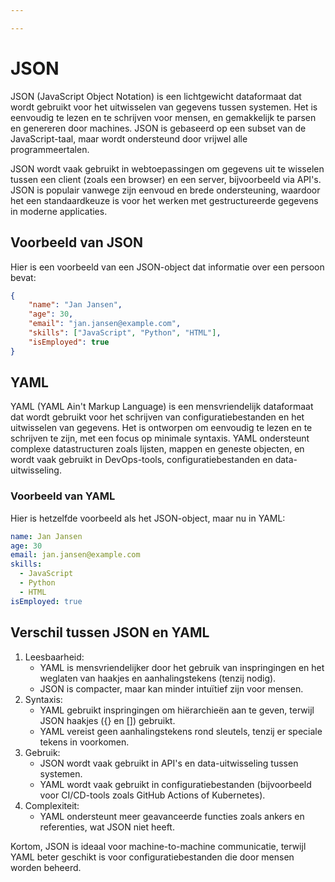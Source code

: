 ```yaml
---

---
```


# JSON

JSON (JavaScript Object Notation) is een lichtgewicht dataformaat dat wordt gebruikt voor het uitwisselen van gegevens tussen systemen. Het is eenvoudig te lezen en te schrijven voor mensen, en gemakkelijk te parsen en genereren door machines. JSON is gebaseerd op een subset van de JavaScript-taal, maar wordt ondersteund door vrijwel alle programmeertalen.

JSON wordt vaak gebruikt in webtoepassingen om gegevens uit te wisselen tussen een client (zoals een browser) en een server, bijvoorbeeld via API's. JSON is populair vanwege zijn eenvoud en brede ondersteuning, waardoor het een standaardkeuze is voor het werken met gestructureerde gegevens in moderne applicaties.

## Voorbeeld van JSON

Hier is een voorbeeld van een JSON-object dat informatie over een persoon bevat:

```json
{
    "name": "Jan Jansen",
    "age": 30,
    "email": "jan.jansen@example.com",
    "skills": ["JavaScript", "Python", "HTML"],
    "isEmployed": true
}
```

## YAML

YAML (YAML Ain't Markup Language) is een mensvriendelijk dataformaat dat wordt gebruikt voor het schrijven van configuratiebestanden en het uitwisselen van gegevens. Het is ontworpen om eenvoudig te lezen en te schrijven te zijn, met een focus op minimale syntaxis. YAML ondersteunt complexe datastructuren zoals lijsten, mappen en geneste objecten, en wordt vaak gebruikt in DevOps-tools, configuratiebestanden en data-uitwisseling.

### Voorbeeld van YAML

Hier is hetzelfde voorbeeld als het JSON-object, maar nu in YAML:

```yaml
name: Jan Jansen
age: 30
email: jan.jansen@example.com
skills:
  - JavaScript
  - Python
  - HTML
isEmployed: true
```

## Verschil tussen JSON en YAML

1. Leesbaarheid:
    - YAML is mensvriendelijker door het gebruik van inspringingen en het weglaten van haakjes en aanhalingstekens (tenzij nodig).
    - JSON is compacter, maar kan minder intuïtief zijn voor mensen.
1. Syntaxis:
    - YAML gebruikt inspringingen om hiërarchieën aan te geven, terwijl JSON haakjes ({} en []) gebruikt.
    - YAML vereist geen aanhalingstekens rond sleutels, tenzij er speciale tekens in voorkomen.
1. Gebruik:
    - JSON wordt vaak gebruikt in API's en data-uitwisseling tussen systemen.
    - YAML wordt vaak gebruikt in configuratiebestanden (bijvoorbeeld voor CI/CD-tools zoals GitHub Actions of Kubernetes).
1. Complexiteit:
    - YAML ondersteunt meer geavanceerde functies zoals ankers en referenties, wat JSON niet heeft.

Kortom, JSON is ideaal voor machine-to-machine communicatie, terwijl YAML beter geschikt is voor configuratiebestanden die door mensen worden beheerd.
